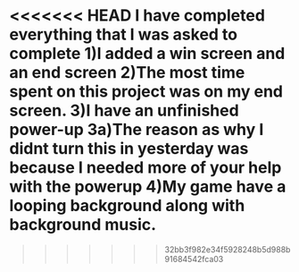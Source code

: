 <<<<<<< HEAD
I have completed everything that I was asked to complete
1)I added a win screen and an end screen
    2)The most time spent on this project was on my end screen.
3)I have an unfinished power-up
    3a)The reason as why I didnt turn this in yesterday was because I needed more of your help with the powerup
4)My game have a looping background along with background music.
=======

>>>>>>> 32bb3f982e34f5928248b5d988b91684542fca03
